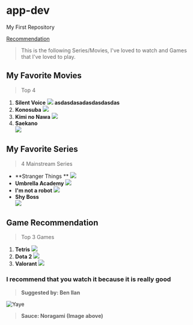 # app-dev
My First Repository

[Recommendation](https://github.com/splookey/app-dev/blob/readme-edits/README.md)

> This is the following Series/Movies, I've loved to watch and Games that I've loved to play.

## **My Favorite Movies**
>Top 4
1. **Silent Voice**  ![](https://wallpaperaccess.com/full/1084610.jpg)   **asdasdasadasdasdasdas**
2. **Konosuba**  ![](https://wallpapers.com/images/hd/konosuba-team-5kir4xbh9edsitgp.jpg)
3. **Kimi no Nawa** ![](https://wallpaperaccess.com/full/1146484.jpg) 
4. **Saekano**            
![](https://c4.wallpaperflare.com/wallpaper/78/299/615/anime-saekano-how-to-raise-a-boring-girlfriend-megumi-kat%C5%8D-wallpaper-preview.jpg)

## **My Favorite Series**
> 4 Mainstream Series 
- **Stranger Things ** ![](https://images.wallpapersden.com/image/download/stranger-things-season-4-poster_bWhtbGeUmZqaraWkpJRmbmdlrWZlbWU.jpg)
- **Umbrella Academy** ![](https://images3.alphacoders.com/109/thumb-1920-1093025.jpg)
- **I'm not a robot** ![](https://www.hellokpop.com/wp-content/uploads/2017/12/main-bg2.jpg)
- **Shy Boss**              
 ![](https://tigapuluhlimaadegan.files.wordpress.com/2017/04/08.jpg)

## **Game Recommendation**
> Top 3 Games
1. **Tetris** ![](https://www.pixelstalk.net/wp-content/uploads/images1/Tetris-Logo-Wallpaper.jpg)
2. **Dota 2** ![](https://wallpaperaccess.com/full/671214.jpg)
3. **Valorant** ![](https://images.wallpapersden.com/image/download/valorant-gaming-character_bWpqbmaUmZqaraWkpJRnbW1trWZuaWg.jpg)

### **I recommend that you watch it because it is really good**
> **Suggested by: Ben Ilan**

![ Yaye ](https://i.pinimg.com/originals/cb/37/db/cb37db46255b7995387cf88a284b6561.jpg)
> **Sauce: Noragami (Image above)**
